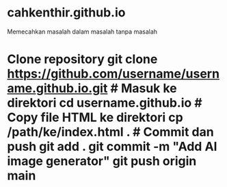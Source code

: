 # cahkenthir.github.io
Memecahkan masalah dalam masalah tanpa masalah
# Clone repository git clone https://github.com/username/username.github.io.git # Masuk ke direktori cd username.github.io # Copy file HTML ke direktori cp /path/ke/index.html . # Commit dan push git add . git commit -m "Add AI image generator" git push origin main
